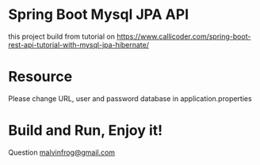 # Spring Boot Mysql JPA API
this project build from tutorial on https://www.callicoder.com/spring-boot-rest-api-tutorial-with-mysql-jpa-hibernate/

# Resource
Please change URL, user and password database in application.properties


# Build and Run, Enjoy it!

Question malvinfrog@gmail.com
